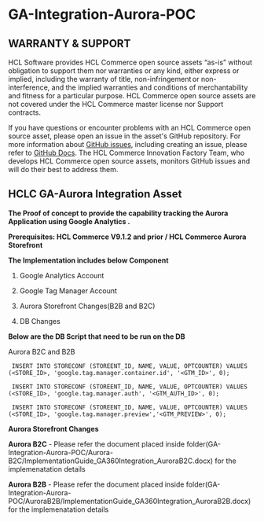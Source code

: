 # GA-Integration-Aurora-POC

## WARRANTY & SUPPORT 
HCL Software provides HCL Commerce open source assets “as-is” without obligation to support them nor warranties or any kind, either express or implied, including the warranty of title, non-infringement or non-interference, and the implied warranties and conditions of merchantability and fitness for a particular purpose. HCL Commerce open source assets are not covered under the HCL Commerce master license nor Support contracts.

If you have questions or encounter problems with an HCL Commerce open source asset, please open an issue in the asset's GitHub repository. For more information about [GitHub issues](https://docs.github.com/en/issues), including creating an issue, please refer to [GitHub Docs](https://docs.github.com/en). The HCL Commerce Innovation Factory Team, who develops HCL Commerce open source assets, monitors GitHub issues and will do their best to address them. 

## HCLC GA-Aurora Integration Asset

**The Proof of concept to provide the capability tracking the Aurora Application using Google Analytics .**

**Prerequisites: HCL Commerce V9.1.2 and prior / HCL Commerce Aurora Storefront**

    
**The Implementation includes below Component**

 1. Google Analytics Account
 
 2. Google Tag Manager Account
 
 3. Aurora Storefront Changes(B2B and B2C)
 
 4. DB Changes
    
**Below are the DB Script that need to be run on the DB**

Aurora B2C and B2B
  
     INSERT INTO STORECONF (STOREENT_ID, NAME, VALUE, OPTCOUNTER) VALUES (<STORE_ID>, 'google.tag.manager.container.id', '<GTM_ID>', 0);

     INSERT INTO STORECONF (STOREENT_ID, NAME, VALUE, OPTCOUNTER) VALUES (<STORE_ID>, 'google.tag.manager.auth', '<GTM_AUTH_ID>', 0);

     INSERT INTO STORECONF (STOREENT_ID, NAME, VALUE, OPTCOUNTER) VALUES (<STORE_ID>, 'google.tag.manager.preview','<GTM_PREVIEW>', 0);

    
    
    
**Aurora Storefront Changes**    
  
  **Aurora B2C** - Please refer the document placed inside folder(GA-Integration-Aurora-POC/Aurora-B2C/ImplementationGuide_GA360Integration_AuroraB2C.docx) for the implemenatation details
  
     
 **Aurora B2B** - Please refer the document placed inside folder(GA-Integration-Aurora-POC/AuroraB2B/ImplementationGuide_GA360Integration_AuroraB2B.docx) for the implemenatation details
 
   

      




 
